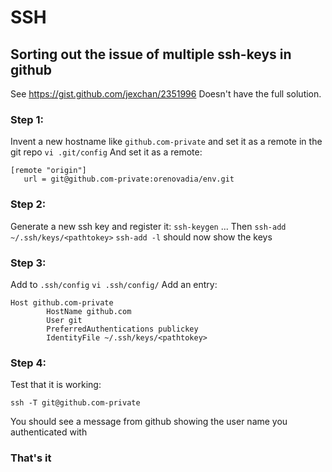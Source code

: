 # SSH
## Sorting out the issue of multiple ssh-keys in github
See https://gist.github.com/jexchan/2351996
Doesn't have the full solution.

### Step 1:
Invent a new hostname like `github.com-private` and set it as a remote in the git repo
`vi .git/config`
And set it as a remote:
```
[remote "origin"]
   url = git@github.com-private:orenovadia/env.git
```

### Step 2:
Generate a new ssh key and register it:
`ssh-keygen`
...
Then `ssh-add ~/.ssh/keys/<pathtokey>`
`ssh-add -l` should now show the keys

### Step 3:
Add to `.ssh/config`
`vi .ssh/config/`
Add an entry:
```
Host github.com-private
        HostName github.com
        User git
        PreferredAuthentications publickey
        IdentityFile ~/.ssh/keys/<pathtokey>
```

### Step 4:
Test that it is working:
```
ssh -T git@github.com-private
```
You should see a message from github showing the user name you authenticated with

### That's it
